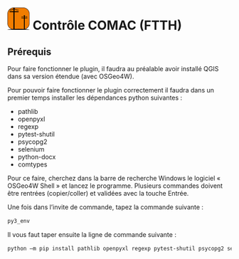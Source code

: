 
# <img src="https://github.com/sducournau/controle_comac/blob/master/icon.png?raw=true" width="50" height="50"> Contrôle COMAC (FTTH)

## Prérequis

Pour faire fonctionner le plugin, il faudra au préalable avoir installé QGIS dans sa version étendue (avec OSGeo4W).

Pour pouvoir faire fonctionner le plugin correctement il faudra dans un premier temps installer les dépendances python suivantes :
-	pathlib
-	openpyxl
-	regexp
-	pytest-shutil
- psycopg2
- selenium
- python-docx
- comtypes

Pour ce faire, cherchez dans la barre de recherche Windows le logiciel « OSGeo4W Shell » et lancez le programme.
Plusieurs commandes doivent être rentrées (copier/coller) et validées avec la touche Entrée.

Une fois dans l’invite de commande, tapez la commande suivante :
```bash
py3_env
```

Il vous faut taper ensuite la ligne de commande suivante :
```bash
python –m pip install pathlib openpyxl regexp pytest-shutil psycopg2 selenium python-docx comtypes
```
